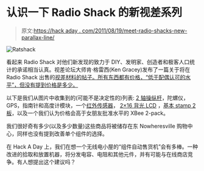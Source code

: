 # 认识一下 Radio Shack 的新视差系列

> 原文:[https://hack aday . com/2011/08/19/meet-radio-shacks-new-parallax-line/](https://hackaday.com/2011/08/19/meet-radio-shacks-new-parallax-lineup/)

![](../Images/508d2a51465b059dd616e8ccf7ce3282.png "Ratshack")

看起来 Radio Shack 对他们新发现的致力于 DIY、发明家、创造者和极客人口统计的承诺相当认真。视差论坛大师肯·格雷西(Ken Gracey)发布了一篇关于将在 Radio Shack 出售的[视差材料的帖子。所有东西都有价格，“低于配偶认可的水平”，但没有提到价格是多少。](http://forums.parallax.com/showthread.php?133909-New-packaging-and-products-for-RadioShack-stores-a-quick-look)

以下是我们从图片中收集到的(可能不是决定性的)列表: [2 轴操纵杆](http://www.parallax.com/Store/Sensors/AllSensors/tabid/760/CategoryID/46/List/0/SortField/0/Level/a/ProductID/581/Default.aspx)，陀螺仪，GPS，指南针和高度计模块，一个[红外传感器](http://www.parallax.com/StoreSearchResults/tabid/768/txtSearch/PIR/List/0/SortField/4/ProductID/83/Default.aspx)， [2×16 背光 LCD](http://www.parallax.com/StoreSearchResults/tabid/768/txtSearch/2x16/List/0/SortField/4/ProductID/50/Default.aspx) ，[基本 stamp 2 板](http://www.parallax.com/StoreSearchResults/tabid/768/txtSearch/homework/List/0/SortField/4/ProductID/133/Default.aspx)，以及一个我们认为价格会高于女朋友批准水平的 XBee 2-pack。

我们很好奇有多少(以及多少数量)这些商品将被储存在东 Nowheresville 购物中心，同样也没有提到改善单个组件的选择。

在 Hack A Day 上，我们在想一个无线电小屋的“组件自动售货机”会有多棒。一种改进的拾取和放置机器，将分发电容、电阻和其他元件，并有可能与在线商店竞争。有人想提出这个建议吗？